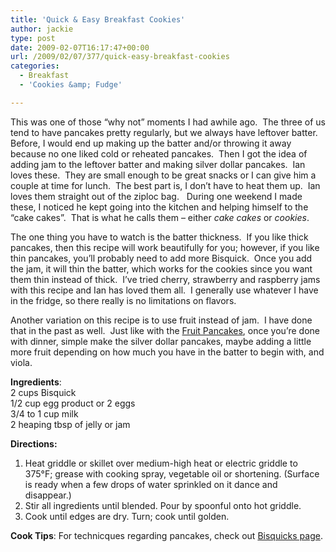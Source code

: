 ```yaml
---
title: 'Quick & Easy Breakfast Cookies'
author: jackie
type: post
date: 2009-02-07T16:17:47+00:00
url: /2009/02/07/377/quick-easy-breakfast-cookies
categories:
  - Breakfast
  - 'Cookies &amp; Fudge'

---
```

This was one of those &#8220;why not&#8221; moments I had awhile ago.  The three of us tend to have pancakes pretty regularly, but we always have leftover batter.  Before, I would end up making up the batter and/or throwing it away because no one liked cold or reheated pancakes.  Then I got the idea of adding jam to the leftover batter and making silver dollar pancakes.  Ian loves these.  They are small enough to be great snacks or I can give him a couple at time for lunch.  The best part is, I don&#8217;t have to heat them up.  Ian loves them straight out of the ziploc bag.   During one weekend I made these, I noticed he kept going into the kitchen and helping himself to the &#8220;cake cakes&#8221;.  That is what he calls them &#8211; either _cake cakes_ or _cookies_.

The one thing you have to watch is the batter thickness.  If you like thick pancakes, then this recipe will work beautifully for you; however, if you like thin pancakes, you&#8217;ll probably need to add more Bisquick.  Once you add the jam, it will thin the batter, which works for the cookies since you want them thin instead of thick.  I&#8217;ve tried cherry, strawberry and raspberry jams with this recipe and Ian has loved them all.  I generally use whatever I have in the fridge, so there really is no limitations on flavors.

Another variation on this recipe is to use fruit instead of jam.  I have done that in the past as well.  Just like with the [Fruit Pancakes][1], once you&#8217;re done with dinner, simple make the silver dollar pancakes, maybe adding a little more fruit depending on how much you have in the batter to begin with, and viola.

**Ingredients**:  
2 cups Bisquick  
1/2 cup egg product or 2 eggs  
3/4 to 1 cup milk  
2 heaping tbsp of jelly or jam

**Directions:**

  1. Heat griddle or skillet over medium-high heat or electric griddle to 375°F; grease with cooking spray, vegetable oil or shortening. (Surface is ready when a few drops of water sprinkled on it dance and disappear.)
  2. Stir all ingredients until blended. Pour by spoonful onto hot griddle.
  3. Cook until edges are dry. Turn; cook until golden.

**Cook Tips**: For technicques regarding pancakes, check out [Bisquicks page][2].

 [1]: http://www.opensourcecook.com/2008/08/16/37/fruitty-pancakes
 [2]: http://www.bettycrocker.com/products/bisquick/tips-for-perfect-pancakes.htm